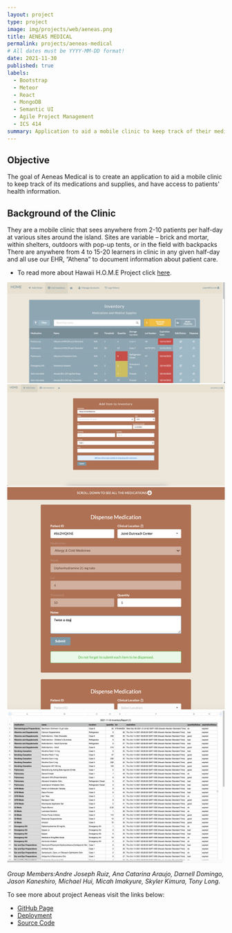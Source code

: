 ```yaml
---
layout: project
type: project
image: img/projects/web/aeneas.png
title: AENEAS MEDICAL 
permalink: projects/aeneas-medical
# All dates must be YYYY-MM-DD format!
date: 2021-11-30
published: true
labels:
  - Bootstrap
  - Meteor
  - React
  - MongoDB
  - Semantic UI
  - Agile Project Management 
  - ICS 414
summary: Application to aid a mobile clinic to keep track of their medical supplies, and medications.
---
```



## Objective

The goal of Aeneas Medical is to create an application to aid a mobile clinic to keep track of its medications
and supplies, and have access to patients' health information.
 
## Background of the Clinic 

They are a mobile clinic that sees anywhere from 2-10 patients per half-day at various sites around the island.
Sites are variable – brick and mortar, within shelters, outdoors with pop-up tents, or in the field with backpacks
There are anywhere from 4 to 15-20 learners in clinic in any given half-day and all use our EHR, ”Athena” to document
information about patient care.
 - To read more about Hawaii H.O.M.E Project click [here](https://sites.google.com/view/hawaiihomeproject/about).

 <img width="700px" class="img-fluid"  src="../img/projects/web/list-inventory.png">
 <img width="700px" class="img-fluid"  src="../img/projects/web/add-item.png">
 <img width="700px" class="img-fluid"  src="../img/projects/web/items-multidispense.png">
 <img width="700px" class="img-fluid"  src="../img/projects/web/csv-report.png">
 
*Group Members:Andre Joseph Ruiz, Ana Catarina Araujo, Darnell Domingo, Jason Kaneshiro, Michael Hui, Micah Imakyure, Skyler Kimura, Tony Long.*
 
 To see more about project Aeneas visit the links below:
- [GitHub Page](https://runtime-terrorz.github.io/)
- [Deployment](https://runtime-terror.xyz/)
- [Source Code](https://github.com/Runtime-Terrorz/HOME-Project-v2)
 

 
 

